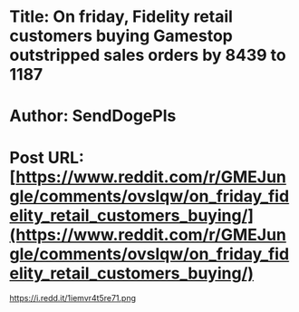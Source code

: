 # Title: On friday, Fidelity retail customers buying Gamestop outstripped sales orders by 8439 to 1187
# Author: SendDogePls
# Post URL: [https://www.reddit.com/r/GMEJungle/comments/ovslqw/on_friday_fidelity_retail_customers_buying/](https://www.reddit.com/r/GMEJungle/comments/ovslqw/on_friday_fidelity_retail_customers_buying/)


https://i.redd.it/1iemvr4t5re71.png